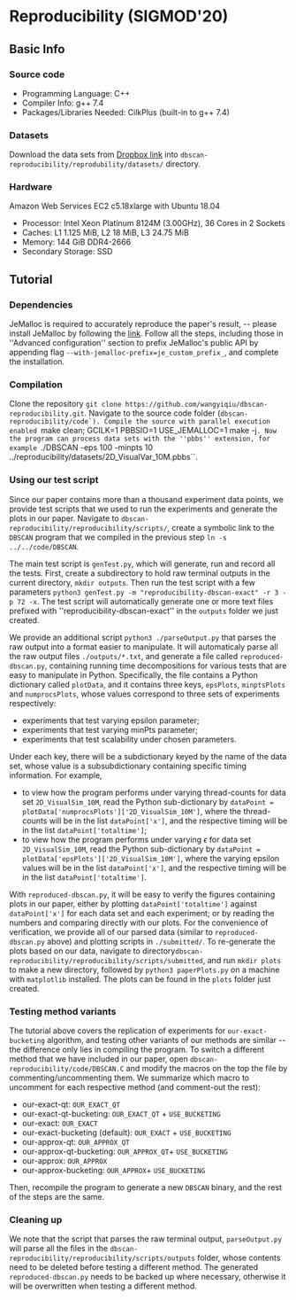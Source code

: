 # Reproducibility (SIGMOD'20)
## Basic Info
### Source code
* Programming Language: C++
* Compiler Info: g++ 7.4
* Packages/Libraries Needed: CilkPlus (built-in to g++ 7.4)
### Datasets
Download the data sets from [Dropbox link](https://www.dropbox.com/sh/ehhv9thpuvb36jq/AADQowvv9FfQ8ZYdAPL9qJs1a?dl=0) into ``dbscan-reproducibility/reprodubility/datasets/`` directory.
### Hardware
Amazon Web Services EC2 c5.18xlarge with Ubuntu 18.04
* Processor: Intel Xeon Platinum 8124M (3.00GHz), 36 Cores in 2 Sockets
* Caches: L1 1.125 MiB, L2 18 MiB, L3 24.75 MiB
* Memory: 144 GiB DDR4-2666
* Secondary Storage: SSD

## Tutorial

### Dependencies

JeMalloc is required to accurately reproduce the paper's result, -- please install JeMalloc by following the [link](https://github.com/jemalloc/jemalloc/blob/dev/INSTALL.md). Follow all the steps, including those in ''Advanced configuration'' section to prefix JeMalloc's public API by appending flag ``--with-jemalloc-prefix=je_custom_prefix_``, and complete the installation.

### Compilation
Clone the repository ``git clone https://github.com/wangyiqiu/dbscan-reproducibility.git``. Navigate to the source code folder (``dbscan-reproducibility/code`). Compile the source with parallel execution enabled ``make clean; GCILK=1 PBBSIO=1 USE_JEMALLOC=1 make -j``. Now the program can process data sets with the ''pbbs'' extension, for example ``./DBSCAN -eps 100 -minpts 10 ../reproducibility/datasets/2D_VisualVar_10M.pbbs``.

### Using our test script
Since our paper contains more than a thousand experiment data points, we provide test scripts that we used to run the experiments and generate the plots in our paper. Navigate to ``dbscan-reproducibility/reproducibility/scripts/``, create a symbolic link to the ``DBSCAN`` program that we compiled in the previous step ``ln -s ../../code/DBSCAN``.

The main test script is ``genTest.py``, which will generate, run and record all the tests. First, create a subdirectory to hold raw terminal outputs in the current directory, ``mkdir outputs``. Then run the test script with a few parameters ``python3 genTest.py -m "reproducibility-dbscan-exact" -r 3 -p 72 -x``. The test script will automatically generate one or more text files prefixed with ''reproducibility-dbscan-exact'' in the ``outputs`` folder we just created.

We provide an additional script ``python3 ./parseOutput.py`` that parses the raw output into a format easier to manipulate. It will automaticaly parse all the raw output files ``./outputs/*.txt``, and generate a file called ``reproduced-dbscan.py``, containing running time decompositions for various tests that are easy to manipulate in Python. Specifically, the file contains a Python dictionary called ``plotData``, and it contains three keys, ``epsPlots``, ``minptsPlots`` and ``numprocsPlots``, whose values correspond to three sets of experiments respectively:
* experiments that test varying epsilon parameter;
* experiments that test varying minPts parameter;
* experiments that test scalability under chosen parameters.

Under each key, there will be a subdictionary keyed by the name of the data set, whose value is a subsubdictionary containing specific timing information. For example,
* to view how the program performs under varying thread-counts for data set ``2D_VisualSim_10M``, read the Python sub-dictionary by ``dataPoint = plotData['numprocsPlots']['2D_VisualSim_10M']``, where the thread-counts will be in the list ``dataPoint['x']``, and the respective timing will be in the list ``dataPoint['totaltime']``;
* to view how the program performs under varying $\epsilon$ for data set ``2D_VisualSim_10M``, read the Python sub-dictionary by ``dataPoint = plotData['epsPlots']['2D_VisualSim_10M']``, where the varying epsilon values will be in the list ``dataPoint['x']``, and the respective timing will be in the list ``dataPoint['totaltime']``.

With ``reproduced-dbscan.py``, it will be easy to verify the figures containing plots in our paper, either by plotting ``dataPoint['totaltime']`` against ``dataPoint['x']`` for each data set and each experiment; or by reading the numbers and comparing directly with our plots. For the convenience of verification, we provide all of our parsed data (similar to ``reproduced-dbscan.py`` above) and plotting scripts in ``./submitted/``. To re-generate the plots based on our data, navigate to directory``dbscan-reproducibility/reproducibility/scripts/submitted``, and run ``mkdir plots`` to make a new directory, followed by ``python3 paperPlots.py`` on a machine with ``matplotlib`` installed. The plots can be found in the ``plots`` folder just created.

### Testing method variants

The tutorial above covers the replication of experiments for ``our-exact-bucketing`` algorithm, and testing other variants of our methods are similar -- the difference only lies in compiling the program. To switch a different method that we have included in our paper, open ``dbscan-reproducibility/code/DBSCAN.C`` and modify the macros on the top the file by commenting/uncommenting them. We summarize which macro to uncomment for each respective method (and comment-out the rest):
* our-exact-qt: ``OUR_EXACT_QT``
* our-exact-qt-bucketing: ``OUR_EXACT_QT`` + ``USE_BUCKETING``
* our-exact: ``OUR_EXACT``
* our-exact-bucketing (default): ``OUR_EXACT`` + ``USE_BUCKETING``
* our-approx-qt: ``OUR_APPROX_QT``
* our-approx-qt-bucketing: ``OUR_APPROX_QT``+ ``USE_BUCKETING``
* our-approx: ``OUR_APPROX``
* our-approx-bucketing: ``OUR_APPROX``+ ``USE_BUCKETING``

Then, recompile the program to generate a new ``DBSCAN`` binary, and the rest of the steps are the same.

### Cleaning up

We note that the script that parses the raw terminal output, ``parseOutput.py`` will parse all the files in the ``dbscan-reproducibility/reproducibility/scripts/outputs`` folder, whose contents need to be deleted before testing a different method. The generated ``reproduced-dbscan.py`` needs to be backed up where necessary, otherwise it will be overwritten when testing a different method.
